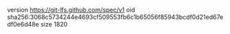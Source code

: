 version https://git-lfs.github.com/spec/v1
oid sha256:3068c5734244e4693cf509553fb6c1b65056f85943bcdf0d21ed67edf0e6d48e
size 1820
